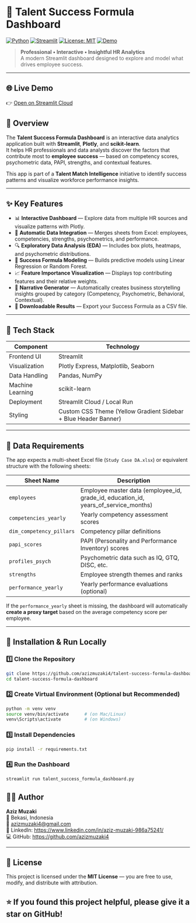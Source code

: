 # 💼 Talent Success Formula Dashboard

[![Python](https://img.shields.io/badge/Python-3.9%2B-blue?logo=python)](https://www.python.org/)
[![Streamlit](https://img.shields.io/badge/Built%20with-Streamlit-FF4B4B?logo=streamlit&logoColor=white)](https://streamlit.io)
[![License: MIT](https://img.shields.io/badge/License-MIT-green.svg)](LICENSE)
[![Demo](https://img.shields.io/badge/Live%20Demo-Streamlit%20Cloud-blueviolet)](https://talent-success-formula-dashboard.streamlit.app/)

> **Professional • Interactive • Insightful HR Analytics**  
> A modern Streamlit dashboard designed to explore and model what drives employee success.

---

## 🌐 Live Demo

👉 [Open on Streamlit Cloud](https://talent-success-formula-dashboard.streamlit.app/)

## 📘 Overview

The **Talent Success Formula Dashboard** is an interactive data analytics application built with **Streamlit**, **Plotly**, and **scikit-learn**.  
It helps HR professionals and data analysts discover the factors that contribute most to **employee success** — based on competency scores, psychometric data, PAPI, strengths, and contextual features.

This app is part of a **Talent Match Intelligence** initiative to identify success patterns and visualize workforce performance insights.

---

## ✨ Key Features

- 📊 **Interactive Dashboard** — Explore data from multiple HR sources and visualize patterns with Plotly.
- 🧩 **Automatic Data Integration** — Merges sheets from Excel: employees, competencies, strengths, psychometrics, and performance.
- 🔍 **Exploratory Data Analysis (EDA)** — Includes box plots, heatmaps, and psychometric distributions.
- 🧠 **Success Formula Modeling** — Builds predictive models using Linear Regression or Random Forest.
- 📈 **Feature Importance Visualization** — Displays top contributing features and their relative weights.
- 🧾 **Narrative Generator** — Automatically creates business storytelling insights grouped by category (Competency, Psychometric, Behavioral, Contextual).
- 💾 **Downloadable Results** — Export your Success Formula as a CSV file.

---

## 🧱 Tech Stack

| Component | Technology |
|------------|-------------|
| Frontend UI | Streamlit |
| Visualization | Plotly Express, Matplotlib, Seaborn |
| Data Handling | Pandas, NumPy |
| Machine Learning | scikit-learn |
| Deployment | Streamlit Cloud / Local Run |
| Styling | Custom CSS Theme (Yellow Gradient Sidebar + Blue Header Banner) |

---

## 🧩 Data Requirements

The app expects a multi-sheet Excel file (`Study Case DA.xlsx`) or equivalent structure with the following sheets:

| Sheet Name | Description |
|-------------|--------------|
| `employees` | Employee master data (employee_id, grade_id, education_id, years_of_service_months) |
| `competencies_yearly` | Yearly competency assessment scores |
| `dim_competency_pillars` | Competency pillar definitions |
| `papi_scores` | PAPI (Personality and Performance Inventory) scores |
| `profiles_psych` | Psychometric data such as IQ, GTQ, DISC, etc. |
| `strengths` | Employee strength themes and ranks |
| `performance_yearly` | Yearly performance evaluations (optional) |

If the `performance_yearly` sheet is missing, the dashboard will automatically **create a proxy target** based on the average competency score per employee.

---

## 🧪 Installation & Run Locally

### 1️⃣ Clone the Repository
```bash
git clone https://github.com/azizmuzaki4/talent-success-formula-dashboard.git
cd talent-success-formula-dashboard
```

### 2️⃣ Create Virtual Environment (Optional but Recommended)
```bash
python -m venv venv
source venv/bin/activate      # (on Mac/Linux)
venv\Scripts\activate         # (on Windows)
```

### 3️⃣ Install Dependencies
```bash
pip install -r requirements.txt
```

### 4️⃣ Run the Dashboard
```bash
streamlit run talent_success_formula_dashboard.py
```

## 🧑‍💻 Author

**Aziz Muzaki**  
📍 Bekasi, Indonesia  
📧 azizmuzaki4@gmail.com  
🔗 LinkedIn: https://www.linkedin.com/in/aziz-muzaki-986a75241/  
💻 GitHub: https://github.com/azizmuzaki4

---

## 🪪 License

This project is licensed under the **MIT License** — you are free to use, modify, and distribute with attribution.

## ⭐ If you found this project helpful, please give it a star on GitHub!